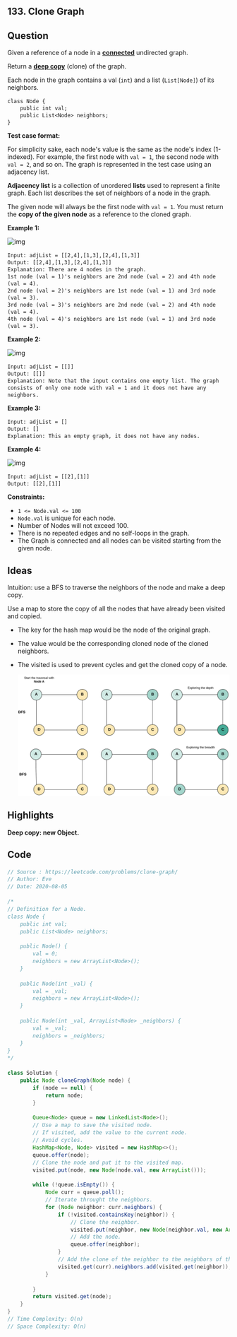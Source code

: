 ## 133. Clone Graph

## Question

Given a reference of a node in a **[connected](https://en.wikipedia.org/wiki/Connectivity_(graph_theory)#Connected_graph)** undirected graph.

Return a [**deep copy**](https://en.wikipedia.org/wiki/Object_copying#Deep_copy) (clone) of the graph.

Each node in the graph contains a val (`int`) and a list (`List[Node]`) of its neighbors.

```
class Node {
    public int val;
    public List<Node> neighbors;
}
```

 

**Test case format:**

For simplicity sake, each node's value is the same as the node's index (1-indexed). For example, the first node with `val = 1`, the second node with `val = 2`, and so on. The graph is represented in the test case using an adjacency list.

**Adjacency list** is a collection of unordered **lists** used to represent a finite graph. Each list describes the set of neighbors of a node in the graph.

The given node will always be the first node with `val = 1`. You must return the **copy of the given node** as a reference to the cloned graph.

 

**Example 1:**

![img](https://assets.leetcode.com/uploads/2019/11/04/133_clone_graph_question.png)

```
Input: adjList = [[2,4],[1,3],[2,4],[1,3]]
Output: [[2,4],[1,3],[2,4],[1,3]]
Explanation: There are 4 nodes in the graph.
1st node (val = 1)'s neighbors are 2nd node (val = 2) and 4th node (val = 4).
2nd node (val = 2)'s neighbors are 1st node (val = 1) and 3rd node (val = 3).
3rd node (val = 3)'s neighbors are 2nd node (val = 2) and 4th node (val = 4).
4th node (val = 4)'s neighbors are 1st node (val = 1) and 3rd node (val = 3).
```

**Example 2:**

![img](https://assets.leetcode.com/uploads/2020/01/07/graph.png)

```
Input: adjList = [[]]
Output: [[]]
Explanation: Note that the input contains one empty list. The graph consists of only one node with val = 1 and it does not have any neighbors.
```

**Example 3:**

```
Input: adjList = []
Output: []
Explanation: This an empty graph, it does not have any nodes.
```

**Example 4:**

![img](https://assets.leetcode.com/uploads/2020/01/07/graph-1.png)

```
Input: adjList = [[2],[1]]
Output: [[2],[1]]
```

 

**Constraints:**

- `1 <= Node.val <= 100`
- `Node.val` is unique for each node.
- Number of Nodes will not exceed 100.
- There is no repeated edges and no self-loops in the graph.
- The Graph is connected and all nodes can be visited starting from the given node.

## Ideas

Intuition: use a BFS to traverse the neighbors of the node and make a deep copy.

Use a map to store the copy of all the nodes that have already been visited and copied. 

* The key for the hash map would be the node of the original graph.

* The value would be the corresponding cloned node of the cloned neighbors. 

* The visited is used to prevent cycles and get the cloned copy of a node.

  ![133](https://github.com/evegogogo/LeetCode/blob/master/images/133.png)

## Highlights

**Deep copy: new Object.**

## Code

```java
// Source : https://leetcode.com/problems/clone-graph/
// Author: Eve
// Date: 2020-08-05

/*
// Definition for a Node.
class Node {
    public int val;
    public List<Node> neighbors;
    
    public Node() {
        val = 0;
        neighbors = new ArrayList<Node>();
    }
    
    public Node(int _val) {
        val = _val;
        neighbors = new ArrayList<Node>();
    }
    
    public Node(int _val, ArrayList<Node> _neighbors) {
        val = _val;
        neighbors = _neighbors;
    }
}
*/

class Solution {
    public Node cloneGraph(Node node) {
        if (node == null) {
            return node;
        }
        
        Queue<Node> queue = new LinkedList<Node>();
        // Use a map to save the visited node.
        // If visited, add the value to the current node.
        // Avoid cycles.
        HashMap<Node, Node> visited = new HashMap<>();
        queue.offer(node);
        // Clone the node and put it to the visited map.
        visited.put(node, new Node(node.val, new ArrayList()));
        
        while (!queue.isEmpty()) {
            Node curr = queue.poll();
            // Iterate throught the neighbors.
            for (Node neighbor: curr.neighbors) {
                if (!visited.containsKey(neighbor)) {
                    // Clone the neighbor.
                    visited.put(neighbor, new Node(neighbor.val, new ArrayList()));
                    // Add the node.
                    queue.offer(neighbor);
                } 
                // Add the clone of the neighbor to the neighbors of the current node.
                visited.get(curr).neighbors.add(visited.get(neighbor));
            }
            
        }
        return visited.get(node);
    }
}
// Time Complexity: O(n)
// Space Complexity: O(n)
```

